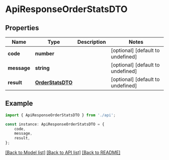 # ApiResponseOrderStatsDTO


## Properties

Name | Type | Description | Notes
------------ | ------------- | ------------- | -------------
**code** | **number** |  | [optional] [default to undefined]
**message** | **string** |  | [optional] [default to undefined]
**result** | [**OrderStatsDTO**](OrderStatsDTO.md) |  | [optional] [default to undefined]

## Example

```typescript
import { ApiResponseOrderStatsDTO } from './api';

const instance: ApiResponseOrderStatsDTO = {
    code,
    message,
    result,
};
```

[[Back to Model list]](../README.md#documentation-for-models) [[Back to API list]](../README.md#documentation-for-api-endpoints) [[Back to README]](../README.md)

